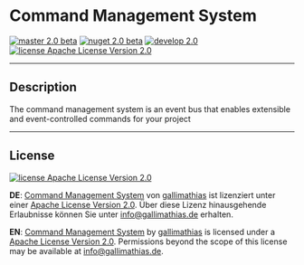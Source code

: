 # Command Management System

[![master 2.0 beta](https://img.shields.io/badge/master-2.0--beta-green.svg?style=flat-square)](https://github.com/Gallimathias/CommandManagementSystem) [![nuget 2.0 beta](https://img.shields.io/badge/nuget-2.0--beta-green.svg?style=flat-square)](https://www.nuget.org/packages/CommandManagementSystem/) [![develop 2.0](https://img.shields.io/badge/develop-2.0-orange.svg?style=flat-square)](https://github.com/Gallimathias/CommandManagementSystem/tree/develop) [![license Apache License Version 2.0](https://img.shields.io/badge/license-Apache_License_Version_2.0-lightgrey.svg?style=flat-square)](http://www.apache.org/licenses/)

---

## Description
The command management system is an event bus that enables extensible and event-controlled commands for your project

---

## License

[![license Apache License Version 2.0](https://img.shields.io/badge/license-Apache_License_Version_2.0-lightgrey.svg?style=flat-square)](http://www.apache.org/licenses/)

__DE__: [Command Management System](https://github.com/Gallimathias/CommandManagementSystem) von [gallimathias](www.gallimathias.de) ist lizenziert unter einer [Apache License Version 2.0](http://www.apache.org/licenses/).
Über diese Lizenz hinausgehende Erlaubnisse können Sie unter [info@gallimathias.de](mailto:info@gallimathias.de) erhalten.

__EN__: [Command Management System](https://github.com/Gallimathias/CommandManagementSystem) by [gallimathias](www.gallimathias.de) is licensed under a [Apache License Version 2.0](http://www.apache.org/licenses/).
Permissions beyond the scope of this license may be available at [info@gallimathias.de](mailto:info@gallimathias.de).
